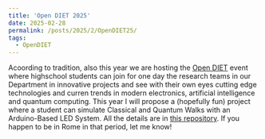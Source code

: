 ```yaml
---
title: 'Open DIET 2025'
date: 2025-02-28
permalink: /posts/2025/2/OpenDIET25/
tags:
  - OpenDIET
---
```


Acoording to tradition, also this year we are hosting the [Open DIET](https://diet.web.uniroma1.it/en/node/6883) event where highschool students can join for one day the research teams in our Department in innovative projects and see with their own eyes cutting edge technologies and curren trends in modern electronics, artificial intelligence and quantum computing. This year I will propose a (hopefully fun) project where a student can simulate Classical and Quantum Walks with an Arduino-Based LED System. All the details are in [this repository](https://github.com/leonardoLavagna/open_diet_2025). If you happen to be in Rome in that period, let me know!

